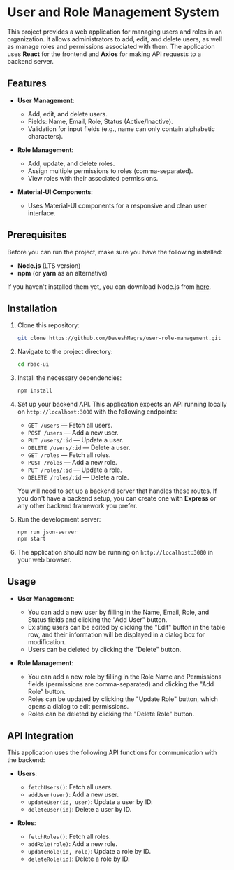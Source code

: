 # User and Role Management System

This project provides a web application for managing users and roles in an organization. It allows administrators to add, edit, and delete users, as well as manage roles and permissions associated with them. The application uses **React** for the frontend and **Axios** for making API requests to a backend server.

## Features

- **User Management**:
  - Add, edit, and delete users.
  - Fields: Name, Email, Role, Status (Active/Inactive).
  - Validation for input fields (e.g., name can only contain alphabetic characters).
  
- **Role Management**:
  - Add, update, and delete roles.
  - Assign multiple permissions to roles (comma-separated).
  - View roles with their associated permissions.

- **Material-UI Components**:
  - Uses Material-UI components for a responsive and clean user interface.

## Prerequisites

Before you can run the project, make sure you have the following installed:

- **Node.js** (LTS version)
- **npm** (or **yarn** as an alternative)

If you haven't installed them yet, you can download Node.js from [here](https://nodejs.org/).

## Installation

1. Clone this repository:

    ```bash
    git clone https://github.com/DeveshMagre/user-role-management.git
    ```

2. Navigate to the project directory:

    ```bash
    cd rbac-ui
    ```

3. Install the necessary dependencies:

    ```bash
    npm install
    ```

4. Set up your backend API. This application expects an API running locally on `http://localhost:3000` with the following endpoints:
    - `GET /users` — Fetch all users.
    - `POST /users` — Add a new user.
    - `PUT /users/:id` — Update a user.
    - `DELETE /users/:id` — Delete a user.
    - `GET /roles` — Fetch all roles.
    - `POST /roles` — Add a new role.
    - `PUT /roles/:id` — Update a role.
    - `DELETE /roles/:id` — Delete a role.

   You will need to set up a backend server that handles these routes. If you don't have a backend setup, you can create one with **Express** or any other backend framework you prefer.

5. Run the development server:

    ```bash
    npm run json-server
    npm start
    ```

6. The application should now be running on `http://localhost:3000` in your web browser.

## Usage

- **User Management**:
  - You can add a new user by filling in the Name, Email, Role, and Status fields and clicking the "Add User" button.
  - Existing users can be edited by clicking the "Edit" button in the table row, and their information will be displayed in a dialog box for modification.
  - Users can be deleted by clicking the "Delete" button.

- **Role Management**:
  - You can add a new role by filling in the Role Name and Permissions fields (permissions are comma-separated) and clicking the "Add Role" button.
  - Roles can be updated by clicking the "Update Role" button, which opens a dialog to edit permissions.
  - Roles can be deleted by clicking the "Delete Role" button.

## API Integration

This application uses the following API functions for communication with the backend:

- **Users**:
  - `fetchUsers()`: Fetch all users.
  - `addUser(user)`: Add a new user.
  - `updateUser(id, user)`: Update a user by ID.
  - `deleteUser(id)`: Delete a user by ID.

- **Roles**:
  - `fetchRoles()`: Fetch all roles.
  - `addRole(role)`: Add a new role.
  - `updateRole(id, role)`: Update a role by ID.
  - `deleteRole(id)`: Delete a role by ID.






